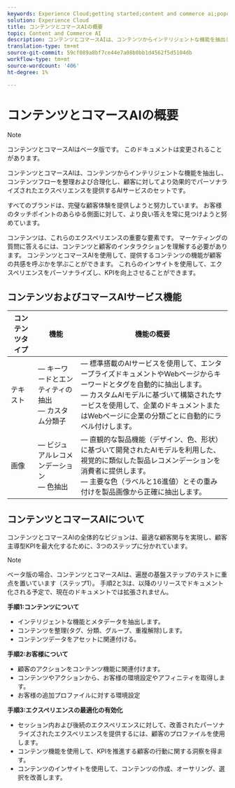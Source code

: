 ```yaml
---
keywords: Experience Cloud;getting started;content and commerce ai;popular topics;Intelligent Services;ccai
solution: Experience Cloud
title: コンテンツとコマースAIの概要
topic: Content and Commerce AI
description: コンテンツとコマースAIは、コンテンツからインテリジェントな機能を抽出し、コンテンツの整理、合理化を行い、顧客に対して効果的でパーソナライズされたエクスペリエンスを提供するAIサービスのセットです。
translation-type: tm+mt
source-git-commit: 59cf089a8bf7ce44e7a08b0bb1d4562f5d5104db
workflow-type: tm+mt
source-wordcount: '406'
ht-degree: 1%

---
```



<!--

NOTE to writer: "Intelligent Services" is not a valid solution value. Log a UGP bug if you think it should be added.

-->

# コンテンツとコマースAIの概要

>[!NOTE]
>
>コンテンツとコマースAIはベータ版です。 このドキュメントは変更されることがあります。

コンテンツとコマースAIは、コンテンツからインテリジェントな機能を抽出し、コンテンツフローを整理および合理化し、顧客に対してより効果的でパーソナライズされたエクスペリエンスを提供するAIサービスのセットです。

すべてのブランドは、完璧な顧客体験を提供しようと努力しています。 お客様のタッチポイントのあらゆる側面に対して、より良い答えを常に見つけようと努めています。

コンテンツは、これらのエクスペリエンスの重要な要素です。 マーケティングの質問に答えるには、コンテンツと顧客のインタラクションを理解する必要があります。 コンテンツとコマースAIを使用して、提供するコンテンツの機能が顧客の共感を呼ぶかを学ぶことができます。 これらのインサイトを使用して、エクスペリエンスをパーソナライズし、KPIを向上させることができます。

## コンテンツおよびコマースAIサービス機能

| コンテンツタイプ | 機能 | 機能の概要 |
| --- | --- | --- |
| テキスト |  — キーワードとエンティティの抽出 <br>— カスタム分類子 |  — 標準搭載のAIサービスを使用して、エンタープライズドキュメントやWebページからキーワードとタグを自動的に抽出します。 <br>  — カスタムAIモデルに基づいて構築されたサービスを使用して、企業のドキュメントまたはWebページに企業の分類ごとに自動的にラベル付けします。 |
| 画像 |  — ビジュアルレコメンデーション <br> — 色抽出 |  — 直観的な製品機能（デザイン、色、形状）に基づいて開発されたAIモデルを利用した、視覚的に類似した製品レコメンデーションを消費者に提供します。 <br>  — 主要な色（ラベルと16進値）とその重み付けを製品画像から正確に抽出します。 |

## コンテンツとコマースAIについて

コンテンツとコマースAIの全体的なビジョンは、最適な顧客関与を実現し、顧客主導型KPIを最大化するために、3つのステップに分かれています。

>[!NOTE]
>
>ベータ版の場合、コンテンツとコマースAIは、遍歴の基盤ステップのテストに重点を置いています（ステップ1）。 手順2と3は、以降のリリースでドキュメント化される予定で、現在のドキュメントでは拡張されません。

**手順1:コンテンツについて**
- インテリジェントな機能とメタデータを抽出します。
- コンテンツを整理(タグ、分類、グループ、重複解除)します。
- コンテンツデータをアセットに関連付ける。

**手順2:お客様について**
- 顧客のアクションをコンテンツ機能に関連付けます。
- コンテンツやアクションから、お客様の環境設定やアフィニティを取得します。
- お客様の追加プロファイルに対する環境設定

**手順3:エクスペリエンスの最適化の有効化**
- セッション内および後続のエクスペリエンスに対して、改善されたパーソナライズされたエクスペリエンスを提供するには、顧客のプロファイルを使用します。
- コンテンツ機能を使用して、KPIを推進する顧客の行動に関する洞察を得ます。
- コンテンツのインサイトを使用して、コンテンツの作成、オーサリング、選択を改善します。

